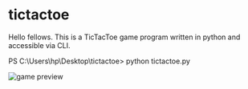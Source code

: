 # tictactoe

Hello fellows. This is a TicTacToe game program written in python and accessible via CLI.

PS C:\Users\hp\Desktop\tictactoe> python tictactoe.py

![game preview](https://i.ibb.co/BC5b7Vf/Captura-de-pantalla-de-2021-01-13-00-32-46.png)

